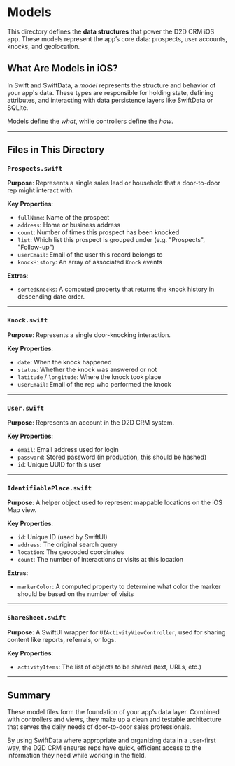 # Models

This directory defines the **data structures** that power the D2D CRM iOS app. These models represent the app’s core data: prospects, user accounts, knocks, and geolocation.

## What Are Models in iOS?

In Swift and SwiftData, a *model* represents the structure and behavior of your app's data. These types are responsible for holding state, defining attributes, and interacting with data persistence layers like SwiftData or SQLite.

Models define the *what*, while controllers define the *how*.

---

## Files in This Directory

### `Prospects.swift`

**Purpose**: Represents a single sales lead or household that a door-to-door rep might interact with.

**Key Properties**:
- `fullName`: Name of the prospect
- `address`: Home or business address
- `count`: Number of times this prospect has been knocked
- `list`: Which list this prospect is grouped under (e.g. "Prospects", "Follow-up")
- `userEmail`: Email of the user this record belongs to
- `knockHistory`: An array of associated `Knock` events

**Extras**:
- `sortedKnocks`: A computed property that returns the knock history in descending date order.

---

### `Knock.swift`

**Purpose**: Represents a single door-knocking interaction.

**Key Properties**:
- `date`: When the knock happened
- `status`: Whether the knock was answered or not
- `latitude` / `longitude`: Where the knock took place
- `userEmail`: Email of the rep who performed the knock

---

### `User.swift`

**Purpose**: Represents an account in the D2D CRM system.

**Key Properties**:
- `email`: Email address used for login
- `password`: Stored password (in production, this should be hashed)
- `id`: Unique UUID for this user

---

### `IdentifiablePlace.swift`

**Purpose**: A helper object used to represent mappable locations on the iOS Map view.

**Key Properties**:
- `id`: Unique ID (used by SwiftUI)
- `address`: The original search query
- `location`: The geocoded coordinates
- `count`: The number of interactions or visits at this location

**Extras**:
- `markerColor`: A computed property to determine what color the marker should be based on the number of visits

---

### `ShareSheet.swift`

**Purpose**: A SwiftUI wrapper for `UIActivityViewController`, used for sharing content like reports, referrals, or logs.

**Key Properties**:
- `activityItems`: The list of objects to be shared (text, URLs, etc.)

---

## Summary

These model files form the foundation of your app’s data layer. Combined with controllers and views, they make up a clean and testable architecture that serves the daily needs of door-to-door sales professionals.

By using SwiftData where appropriate and organizing data in a user-first way, the D2D CRM ensures reps have quick, efficient access to the information they need while working in the field.
